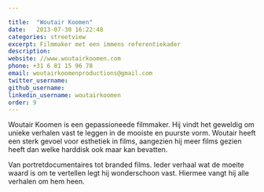 ```yaml
---

title:  "Woutair Koomen"
date:   2013-07-30 16:22:48
categories: streetview
excerpt: Filmmaker met een immens referentiekader
description:
website: //www.woutairkoomen.com
phone: +31 6 81 15 96 78
email: woutairkoomenproductions@gmail.com
twitter_username:
github_username:
linkedin_username: woutairkoomen
order: 9
---
```

Woutair Koomen is een gepassioneede filmmaker. Hij vindt het geweldig om unieke verhalen vast te leggen in de mooiste en puurste vorm. Woutair heeft een sterk gevoel voor esthetiek in films, aangezien hij meer films gezien heeft dan welke harddisk ook maar kan bevatten.

Van portretdocumentaires tot branded films. Ieder verhaal wat de moeite waard is om te vertellen legt hij wonderschoon vast. Hiermee vangt hij alle verhalen om hem heen.
